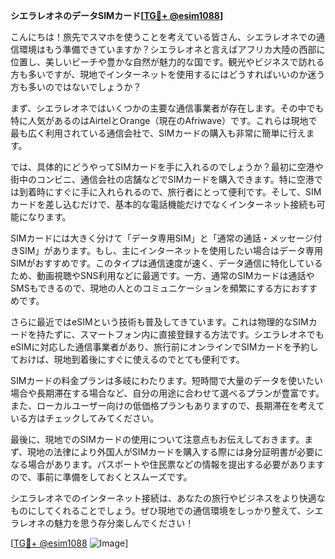 **シエラレオネのデータSIMカード[[TG💪+ @esim1088](https://t.me/s/esim1088)]**

こんにちは！旅先でスマホを使うことを考えている皆さん、シエラレオネでの通信環境はもう準備できていますか？シエラレオネと言えばアフリカ大陸の西部に位置し、美しいビーチや豊かな自然が魅力的な国です。観光やビジネスで訪れる方も多いですが、現地でインターネットを使用するにはどうすればいいのか迷う方も多いのではないでしょうか？

まず、シエラレオネではいくつかの主要な通信事業者が存在します。その中でも特に人気があるのはAirtelとOrange（現在のAfriwave）です。これらは現地で最も広く利用されている通信会社で、SIMカードの購入も非常に簡単に行えます。

では、具体的にどうやってSIMカードを手に入れるのでしょうか？最初に空港や街中のコンビニ、通信会社の店舗などでSIMカードを購入できます。特に空港では到着時にすぐに手に入れられるので、旅行者にとって便利です。そして、SIMカードを差し込むだけで、基本的な電話機能だけでなくインターネット接続も可能になります。

SIMカードには大きく分けて「データ専用SIM」と「通常の通話・メッセージ付きSIM」があります。もし、主にインターネットを使用したい場合はデータ専用SIMがおすすめです。このタイプは通信速度が速く、データ通信に特化しているため、動画視聴やSNS利用などに最適です。一方、通常のSIMカードは通話やSMSもできるので、現地の人とのコミュニケーションを頻繁にする方におすすめです。

さらに最近ではeSIMという技術も普及してきています。これは物理的なSIMカードを持たずに、スマートフォン内に直接登録する方法です。シエラレオネでもeSIMに対応した通信事業者があり、旅行前にオンラインでSIMカードを予約しておけば、現地到着後にすぐに使えるのでとても便利です。

SIMカードの料金プランは多岐にわたります。短時間で大量のデータを使いたい場合や長期滞在する場合など、自分の用途に合わせて選べるプランが豊富です。また、ローカルユーザー向けの低価格プランもありますので、長期滞在を考えている方はチェックしてみてください。

最後に、現地でのSIMカードの使用について注意点もお伝えしておきます。まず、現地の法律により外国人がSIMカードを購入する際には身分証明書が必要になる場合があります。パスポートや住民票などの情報を提出する必要がありますので、事前に準備をしておくとスムーズです。

シエラレオネでのインターネット接続は、あなたの旅行やビジネスをより快適なものにしてくれることでしょう。ぜひ現地での通信環境をしっかり整えて、シエラレオネの魅力を思う存分楽しんでください！

[[TG💪+ @esim1088](https://t.me/s/esim1088) ![Image](https://i.postimg.cc/Y0z9fWf4/image.png)]